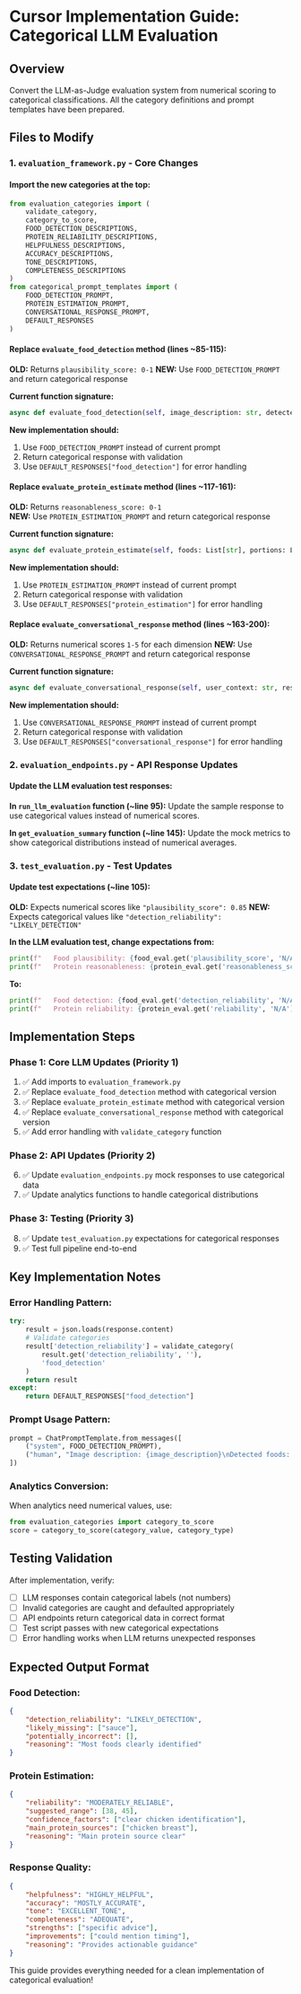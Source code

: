 # Cursor Implementation Guide: Categorical LLM Evaluation

## Overview
Convert the LLM-as-Judge evaluation system from numerical scoring to categorical classifications. All the category definitions and prompt templates have been prepared.

## Files to Modify

### 1. `evaluation_framework.py` - Core Changes

#### Import the new categories at the top:
```python
from evaluation_categories import (
    validate_category, 
    category_to_score,
    FOOD_DETECTION_DESCRIPTIONS,
    PROTEIN_RELIABILITY_DESCRIPTIONS,
    HELPFULNESS_DESCRIPTIONS,
    ACCURACY_DESCRIPTIONS,
    TONE_DESCRIPTIONS,
    COMPLETENESS_DESCRIPTIONS
)
from categorical_prompt_templates import (
    FOOD_DETECTION_PROMPT,
    PROTEIN_ESTIMATION_PROMPT, 
    CONVERSATIONAL_RESPONSE_PROMPT,
    DEFAULT_RESPONSES
)
```

#### Replace `evaluate_food_detection` method (lines ~85-115):
**OLD:** Returns `plausibility_score: 0-1`
**NEW:** Use `FOOD_DETECTION_PROMPT` and return categorical response

**Current function signature:**
```python
async def evaluate_food_detection(self, image_description: str, detected_foods: List[str]) -> Dict[str, Any]:
```

**New implementation should:**
1. Use `FOOD_DETECTION_PROMPT` instead of current prompt
2. Return categorical response with validation
3. Use `DEFAULT_RESPONSES["food_detection"]` for error handling

#### Replace `evaluate_protein_estimate` method (lines ~117-161):
**OLD:** Returns `reasonableness_score: 0-1`  
**NEW:** Use `PROTEIN_ESTIMATION_PROMPT` and return categorical response

**Current function signature:**
```python
async def evaluate_protein_estimate(self, foods: List[str], portions: List[str], estimated_protein: float) -> Dict[str, Any]:
```

**New implementation should:**
1. Use `PROTEIN_ESTIMATION_PROMPT` instead of current prompt
2. Return categorical response with validation
3. Use `DEFAULT_RESPONSES["protein_estimation"]` for error handling

#### Replace `evaluate_conversational_response` method (lines ~163-200):
**OLD:** Returns numerical scores `1-5` for each dimension
**NEW:** Use `CONVERSATIONAL_RESPONSE_PROMPT` and return categorical response

**Current function signature:**
```python
async def evaluate_conversational_response(self, user_context: str, response_text: str, foods_detected: List[str]) -> Dict[str, Any]:
```

**New implementation should:**
1. Use `CONVERSATIONAL_RESPONSE_PROMPT` instead of current prompt  
2. Return categorical response with validation
3. Use `DEFAULT_RESPONSES["conversational_response"]` for error handling

### 2. `evaluation_endpoints.py` - API Response Updates

#### Update the LLM evaluation test responses:

**In `run_llm_evaluation` function (~line 95):**
Update the sample response to use categorical values instead of numerical scores.

**In `get_evaluation_summary` function (~line 145):**
Update the mock metrics to show categorical distributions instead of numerical averages.

### 3. `test_evaluation.py` - Test Updates

#### Update test expectations (~line 105):
**OLD:** Expects numerical scores like `"plausibility_score": 0.85`
**NEW:** Expects categorical values like `"detection_reliability": "LIKELY_DETECTION"`

**In the LLM evaluation test, change expectations from:**
```python
print(f"   Food plausibility: {food_eval.get('plausibility_score', 'N/A')}")
print(f"   Protein reasonableness: {protein_eval.get('reasonableness_score', 'N/A')}")
```

**To:**
```python
print(f"   Food detection: {food_eval.get('detection_reliability', 'N/A')}")
print(f"   Protein reliability: {protein_eval.get('reliability', 'N/A')}")
```

## Implementation Steps

### Phase 1: Core LLM Updates (Priority 1)
1. ✅ Add imports to `evaluation_framework.py`
2. ✅ Replace `evaluate_food_detection` method with categorical version
3. ✅ Replace `evaluate_protein_estimate` method with categorical version  
4. ✅ Replace `evaluate_conversational_response` method with categorical version
5. ✅ Add error handling with `validate_category` function

### Phase 2: API Updates (Priority 2)  
6. ✅ Update `evaluation_endpoints.py` mock responses to use categorical data
7. ✅ Update analytics functions to handle categorical distributions

### Phase 3: Testing (Priority 3)
8. ✅ Update `test_evaluation.py` expectations for categorical responses
9. ✅ Test full pipeline end-to-end

## Key Implementation Notes

### Error Handling Pattern:
```python
try:
    result = json.loads(response.content)
    # Validate categories
    result['detection_reliability'] = validate_category(
        result.get('detection_reliability', ''), 
        'food_detection'
    )
    return result
except:
    return DEFAULT_RESPONSES["food_detection"]
```

### Prompt Usage Pattern:
```python
prompt = ChatPromptTemplate.from_messages([
    ("system", FOOD_DETECTION_PROMPT),
    ("human", "Image description: {image_description}\nDetected foods: {detected_foods}")
])
```

### Analytics Conversion:
When analytics need numerical values, use:
```python
from evaluation_categories import category_to_score
score = category_to_score(category_value, category_type)
```

## Testing Validation

After implementation, verify:
- [ ] LLM responses contain categorical labels (not numbers)
- [ ] Invalid categories are caught and defaulted appropriately  
- [ ] API endpoints return categorical data in correct format
- [ ] Test script passes with new categorical expectations
- [ ] Error handling works when LLM returns unexpected responses

## Expected Output Format

### Food Detection:
```json
{
    "detection_reliability": "LIKELY_DETECTION",
    "likely_missing": ["sauce"],
    "potentially_incorrect": [],
    "reasoning": "Most foods clearly identified"
}
```

### Protein Estimation:
```json
{
    "reliability": "MODERATELY_RELIABLE", 
    "suggested_range": [38, 45],
    "confidence_factors": ["clear chicken identification"],
    "main_protein_sources": ["chicken breast"],
    "reasoning": "Main protein source clear"
}
```

### Response Quality:
```json
{
    "helpfulness": "HIGHLY_HELPFUL",
    "accuracy": "MOSTLY_ACCURATE",
    "tone": "EXCELLENT_TONE", 
    "completeness": "ADEQUATE",
    "strengths": ["specific advice"],
    "improvements": ["could mention timing"],
    "reasoning": "Provides actionable guidance"
}
```

This guide provides everything needed for a clean implementation of categorical evaluation!